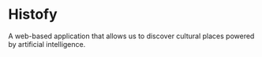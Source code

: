 # Histofy
A web-based application that allows us to discover cultural places powered by artificial intelligence.
